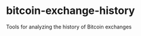 bitcoin-exchange-history
========================

Tools for analyzing the history of Bitcoin exchanges
